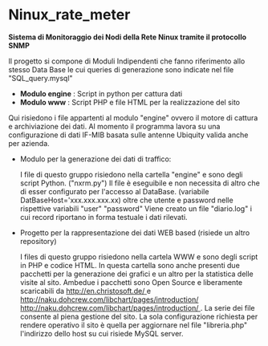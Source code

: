 Ninux_rate_meter
================

**Sistema di Monitoraggio dei Nodi della Rete Ninux tramite il protocollo SNMP**

Il progetto si compone di Moduli Indipendenti che fanno riferimento allo stesso
Data Base le cui queries di generazione sono indicate nel file "SQL_query.mysql"

 - **Modulo engine** : Script in python per cattura dati
 - **Modulo www** : Script PHP e file HTML per la realizzazione   del sito
  
Qui risiedono i file appartenti al modulo "engine" ovvero il motore di cattura e 
archiviazione dei dati.
Al momento il programma lavora su una configurazione di dati  IF-MIB basata sulle antenne 
Ubiquity valida anche per  azienda.
 
 - Modulo per la generazione dei dati di traffico:

	I file di questo gruppo risiedono nella cartella "engine" e sono degli script 
	Python. ("nxrm.py")
	Il file è eseguibile e non necessita di altro che di esser configurato per
	l'accesso al DataBase. (variabile DatBaseHost='xxx.xxx.xxx.xx) oltre che utente
   e password nelle rispettive variabili "user" "password"
	Viene creato un file "diario.log" i cui record riportano in forma testuale i dati rilevati.
	
 - Progetto per la rappresentazione dei dati WEB based (risiede un altro repository)
 
	I files di questo gruppo risiedono nella cartela WWW e sono degli script in PHP
	e codice HTML. In questa cartella sono anche presenti due pacchetti 
	per la generazione dei grafici e un altro per la statistica delle visite al sito.
 	Ambedue i pacchetti sono Open Source e liberamente scaricabili da
	[http://en.christosoft.de/ ](http://en.christosoft.de/) e http://naku.dohcrew.com/libchart/pages/introduction/
   [http://naku.dohcrew.com/libchart/pages/introduction/ ](http://naku.dohcrew.com/libchart/pages/introduction/).
	La serie dei file consente al piena gestione del sito.
	La sola configurazione richiesta per rendere operativo il sito  è quella per 
	aggiornare nel file "libreria.php" l'indirizzo dello host su cui risiede MySQL server.
 	
	
	    
